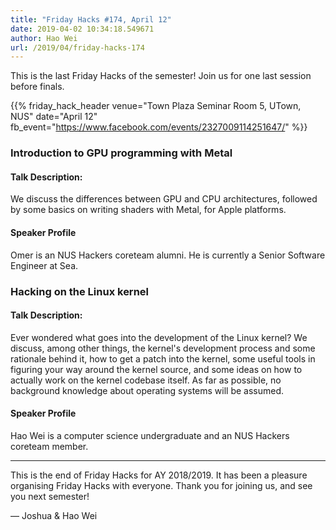 ```yaml
---
title: "Friday Hacks #174, April 12"
date: 2019-04-02 10:34:18.549671
author: Hao Wei
url: /2019/04/friday-hacks-174
---
```


This is the last Friday Hacks of the semester! Join us for one last session before finals.

{{% friday_hack_header
    venue="Town Plaza Seminar Room 5, UTown, NUS"
    date="April 12"
    fb_event="https://www.facebook.com/events/2327009114251647/" %}}

### Introduction to GPU programming with Metal

#### Talk Description:

We discuss the differences between GPU and CPU architectures, followed by some basics on writing shaders with Metal, for Apple platforms.

#### Speaker Profile

Omer is an NUS Hackers coreteam alumni. He is currently a Senior Software Engineer at Sea.


### Hacking on the Linux kernel

#### Talk Description:

Ever wondered what goes into the development of the Linux kernel? We discuss, among other things, the kernel's development process and some rationale behind it, how to get a patch into the kernel, some useful tools in figuring your way around the kernel source, and some ideas on how to actually work on the kernel codebase itself. As far as possible, no background knowledge about operating systems will be assumed.

#### Speaker Profile

Hao Wei is a computer science undergraduate and an NUS Hackers coreteam member.

---

This is the end of Friday Hacks for AY 2018&#47;2019. It has been a pleasure organising Friday Hacks with everyone. Thank you for joining us, and see you next semester!

&mdash; Joshua & Hao Wei
